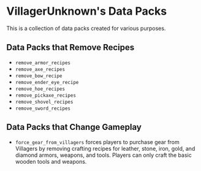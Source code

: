 # VillagerUnknown's Data Packs

This is a collection of data packs created for various purposes.

## Data Packs that Remove Recipes

- `remove_armor_recipes`
- `remove_axe_recipes`
- `remove_bow_recipe`
- `remove_ender_eye_recipe`
- `remove_hoe_recipes`
- `remove_pickaxe_recipes`
- `remove_shovel_recipes`
- `remove_sword_recipes`

## Data Packs that Change Gameplay

- `force_gear_from_villagers` forces players to purchase gear from Villagers by removing crafting recipes for 
leather, stone, iron, gold, and diamond armors, weapons, and tools. Players can only craft the basic wooden tools and weapons.